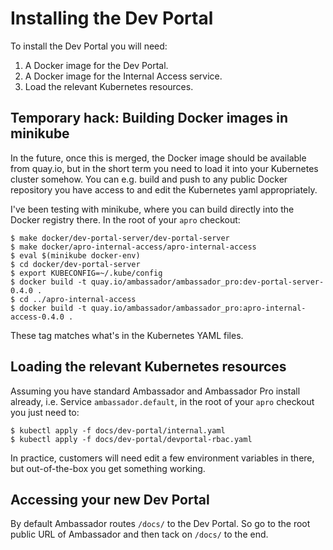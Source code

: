 # Installing the Dev Portal

To install the Dev Portal you will need:

1. A Docker image for the Dev Portal.
2. A Docker image for the Internal Access service.
2. Load the relevant Kubernetes resources.

## Temporary hack: Building Docker images in minikube

In the future, once this is merged, the Docker image should be available from quay.io, but in the short term you need to load it into your Kubernetes cluster somehow.
You can e.g. build and push to any public Docker repository you have access to and edit the Kubernetes yaml appropriately.

I've been testing with minikube, where you can build directly into the Docker registry there.
In the root of your `apro` checkout:

```
$ make docker/dev-portal-server/dev-portal-server
$ make docker/apro-internal-access/apro-internal-access
$ eval $(minikube docker-env)
$ cd docker/dev-portal-server
$ export KUBECONFIG=~/.kube/config
$ docker build -t quay.io/ambassador/ambassador_pro:dev-portal-server-0.4.0 .
$ cd ../apro-internal-access
$ docker build -t quay.io/ambassador/ambassador_pro:apro-internal-access-0.4.0 .
```

These tag matches what's in the Kubernetes YAML files.


## Loading the relevant Kubernetes resources

Assuming you have standard Ambassador and Ambassador Pro install already, i.e. Service `ambassador.default`, in the root of your `apro` checkout you just need to:

```
$ kubectl apply -f docs/dev-portal/internal.yaml
$ kubectl apply -f docs/dev-portal/devportal-rbac.yaml
```

In practice, customers will need edit a few environment variables in there, but out-of-the-box you get something working.

## Accessing your new Dev Portal

By default Ambassador routes `/docs/` to the Dev Portal.
So go to the root public URL of Ambassador and then tack on `/docs/` to the end.
